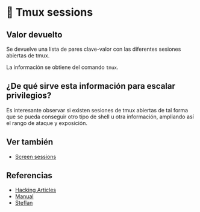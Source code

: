 # 🧪 Tmux sessions

## Valor devuelto
Se devuelve una lista de pares clave-valor con las diferentes sesiones abiertas de tmux.

La información se obtiene del comando `tmux`.

## ¿De qué sirve esta información para escalar privilegios?
Es interesante observar si existen sesiones de tmux abiertas de tal forma que se pueda conseguir otro tipo de shell u otra información, ampliando así el rango de ataque y exposición.

## Ver también
- [Screen sessions](screen)

## Referencias
- [Hacking Articles](https://www.hackingarticles.in/linux-for-pentester-tmux-privilege-escalation/)
- [Manual](https://www.man7.org/linux/man-pages/man1/tmux.1.html)
- [Steflan](https://steflan-security.com/linux-privilege-escalation-exploiting-shell-sessions/)